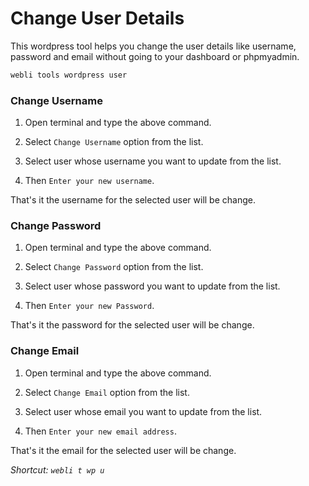 # Change User Details

This wordpress tool helps you change the user details like username, password and email without going to your dashboard or phpmyadmin.


```bash
webli tools wordpress user
```

### Change Username

1. Open terminal and type the above command.

2. Select `Change Username` option from the list.

3. Select user whose username you want to update from the list.

4. Then `Enter your new username`.

That's it the username for the selected user will be change.

### Change Password

1. Open terminal and type the above command.

2. Select `Change Password` option from the list.

3. Select user whose password you want to update from the list.

4. Then `Enter your new Password`.

That's it the password for the selected user will be change.

### Change Email

1. Open terminal and type the above command.

2. Select `Change Email` option from the list.

3. Select user whose email you want to update from the list.

4. Then `Enter your new email address`.

That's it the email for the selected user will be change.

*Shortcut: `webli t wp u`*